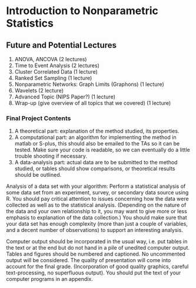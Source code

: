 # Introduction to Nonparametric Statistics

## Future and Potential Lectures

1. ANOVA, ANCOVA (2 lectures)
2. Time to Event Analysis (2 lectures)
3. Cluster Correlated Data (1 lecture)
4. Ranked Set Sampling (1 lecture)
5. Nonparametric Networks: Graph Limits (Graphons) (1 lecture)
6. Wavelets (2 lecture)
7. Advanced Topic (NIPS Paper?) (1 lecture)
8. Wrap-up (give overview of all topics that we covered) (1 lecture)

### Final Project Contents

1. A theoretical part: explanation of the method studied, its properties.
2. A computational part: an algorithm for implementing the method in matlab or S-plus, this should also be emailed to the TAs so it can be tested. Make sure your code is readable, so we can eventually do a little trouble shooting if necessary.
3. A data-analysis part: actual data are to be submitted to the method studied, or tables should show comparisons, or theoretical results should be outlined.

Analysis of a data set with your algorithm: Perform a statistical analysis of some data set from an experiment, survey, or secondary data source using R. You should pay critical attention to issues concerning how the data were collected as well as to the statistical analysis. (Depending on the nature of the data and your own relationship to it, you may want to give more or less emphasis to explanation of the data collection.) You should make sure that your data set has enough complexity (more than just a couple of variables, and a decent number of observations) to support an interesting analysis.

Computer output should be incorporated in the usual way, i.e. put tables in the text or at the end but do not hand in a pile of unedited computer output. Tables and figures should be numbered and captioned. No uncommented output will be considered. The quality of presentation will come into account for the final grade. (Incorporation of good quality graphics, careful text-processing, no superfluous output). You should put the text of your computer programs in an appendix.
